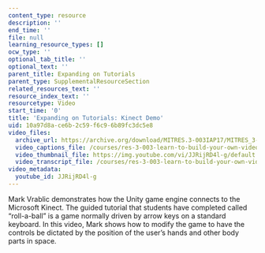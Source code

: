 ```yaml
---
content_type: resource
description: ''
end_time: ''
file: null
learning_resource_types: []
ocw_type: ''
optional_tab_title: ''
optional_text: ''
parent_title: Expanding on Tutorials
parent_type: SupplementalResourceSection
related_resources_text: ''
resource_index_text: ''
resourcetype: Video
start_time: '0'
title: 'Expanding on Tutorials: Kinect Demo'
uid: 10a97d8a-ce6b-2c59-f6c9-6b89fc3dc5e8
video_files:
  archive_url: https://archive.org/download/MITRES.3-003IAP17/MITRES_3-003IAP17_Class_Activities_09_300k.mp4
  video_captions_file: /courses/res-3-003-learn-to-build-your-own-videogame-with-the-unity-game-engine-and-microsoft-kinect-january-iap-2017/64ace695e82655188a954955324fe43d_JJRijRD4l-g.vtt
  video_thumbnail_file: https://img.youtube.com/vi/JJRijRD4l-g/default.jpg
  video_transcript_file: /courses/res-3-003-learn-to-build-your-own-videogame-with-the-unity-game-engine-and-microsoft-kinect-january-iap-2017/cbead235ea74a271a43b2a2dead74dba_JJRijRD4l-g.pdf
video_metadata:
  youtube_id: JJRijRD4l-g
---
```


Mark Vrablic demonstrates how the Unity game engine connects to the Microsoft Kinect. The guided tutorial that students have completed called “roll-a-ball” is a game normally driven by arrow keys on a standard keyboard. In this video, Mark shows how to modify the game to have the controls be dictated by the position of the user’s hands and other body parts in space.



